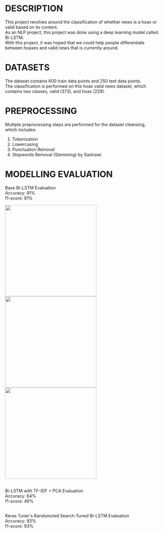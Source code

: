 DESCRIPTION
=================================================================================================================================
This project revolves around the classification of whether news is a hoax or valid based on its content.
<br>As an NLP project, this project was done using a deep learning model called Bi-LSTM.
<br>With this project, it was hoped that we could help people differentiate between hoaxes and valid news that is currently around.


DATASETS
=================================================================================================================================
The dataset contains 600 train data points and 250 test data points.
<br>The classification is performed on this hoax valid news dataset, which contains two classes, valid (373), and hoax (229).


PREPROCESSING
=================================================================================================================================
Multiple preprocessing steps are performed for the dataset cleansing, which includes:
1) Tokenization
2) Lowercasing
3) Punctuation Removal
4) Stopwords Removal (Stemming) by Sastrawi


MODELLING EVALUATION
=================================================================================================================================
Base Bi-LSTM Evaluation
<br>Accuracy: 91%
<br>f1-score: 91%
<p float="left" display = "flex">
  <img src="https://github.com/rionaldoalviansa/Hoax-Valid-News-Classification-With-Bi-LSTM/assets/83877652/a2f74c5e-e89d-4501-a676-afbb43709894" width="300" />
  <img src="https://github.com/rionaldoalviansa/Hoax-Valid-News-Classification-With-Bi-LSTM/assets/83877652/0edb2aec-ae55-4a00-be96-ae82597fa4da" width="300" />
  <img src="https://github.com/rionaldoalviansa/Hoax-Valid-News-Classification-With-Bi-LSTM/assets/83877652/6ef9acbe-556f-4286-b1af-18f07089f7c1" width="300" margin-top="50
"/>
</p>

<br>Bi-LSTM with TF-IDF + PCA Evaluation
<br>Accuracy: 64%
<br>f1-score: 49%

<br>Keras Tuner's Randomzied Search-Tuned Bi-LSTM Evaluation
<br>Accuracy: 93%
<br>f1-score: 93%
